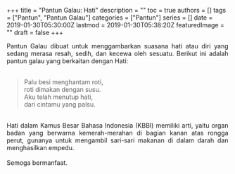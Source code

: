 +++
title = "Pantun Galau: Hati"
description = ""
toc = true
authors = []
tags = ["Pantun", "Pantun Galau"]
categories = ["Pantun"]
series = []
date = 2019-01-30T05:30:00Z
lastmod = 2019-01-30T05:38:20Z
featuredImage = ""
draft = false
+++

<div style="text-align: justify;">Pantun Galau dibuat untuk menggambarkan suasana hati atau diri yang sedang merasa resah, sedih, dan kecewa oleh sesuatu. Berikut ini adalah pantun galau yang berkaitan dengan Hati:<br /><br />
<blockquote class="tr_bq">Palu besi menghantam roti,<br />roti dimakan dengan susu.<br />Aku telah menutup hati,<br />dari cintamu yang palsu.</blockquote><br />
Hati dalam Kamus Besar Bahasa Indonesia (KBBI) memiliki arti, yaitu organ badan yang berwarna kemerah-merahan di bagian kanan atas rongga perut, gunanya untuk mengambil sari-sari makanan di dalam darah dan menghasilkan empedu.<br /><br />
Semoga bermanfaat.</div>
